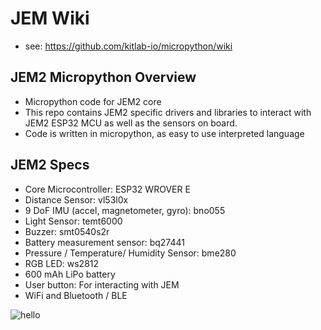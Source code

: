 # JEM Wiki
- see: https://github.com/kitlab-io/micropython/wiki

## JEM2 Micropython Overview
- Micropython code for JEM2 core
- This repo contains JEM2 specific drivers and libraries to interact with JEM2 ESP32 MCU as well as the sensors on board.
- Code is written in micropython, as easy to use interpreted language

## JEM2 Specs
- Core Microcontroller: ESP32 WROVER E
- Distance Sensor: vl53l0x
- 9 DoF IMU (accel, magnetometer, gyro): bno055
- Light Sensor: temt6000
- Buzzer: smt0540s2r
- Battery measurement sensor: bq27441
- Pressure / Temperature/ Humidity Sensor: bme280
- RGB LED: ws2812
- 600 mAh LiPo battery
- User button: For interacting with JEM
- WiFi and Bluetooth / BLE

![hello](https://media.giphy.com/media/v1.Y2lkPTc5MGI3NjExNTk2aWI2a2txZ3VuNm9sZnExbndnODJnNzZhcWhndzRlZHNtcnFoZiZlcD12MV9pbnRlcm5hbF9naWZfYnlfaWQmY3Q9Zw/6xEEzPgehze0DBsyX6/giphy.gif)
